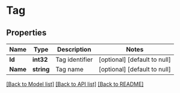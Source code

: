 # Tag

## Properties
Name | Type | Description | Notes
------------ | ------------- | ------------- | -------------
**Id** | **int32** | Tag identifier | [optional] [default to null]
**Name** | **string** | Tag name | [optional] [default to null]

[[Back to Model list]](../README.md#documentation-for-models) [[Back to API list]](../README.md#documentation-for-api-endpoints) [[Back to README]](../README.md)


